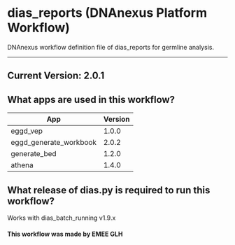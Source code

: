 # dias_reports (DNAnexus Platform Workflow)
DNAnexus workflow definition file of dias_reports for germline analysis.

-------

## Current Version: 2.0.1

## What apps are used in this workflow?

|  App 	| Version  	|
|---	|---	|
|eggd_vep      |1.0.0|
|eggd_generate_workbook    |2.0.2|
|generate_bed       |1.2.0|
|athena             |1.4.0|

## What release of dias.py is required to run this workflow?

Works with dias_batch_running v1.9.x



#### This workflow was made by EMEE GLH
